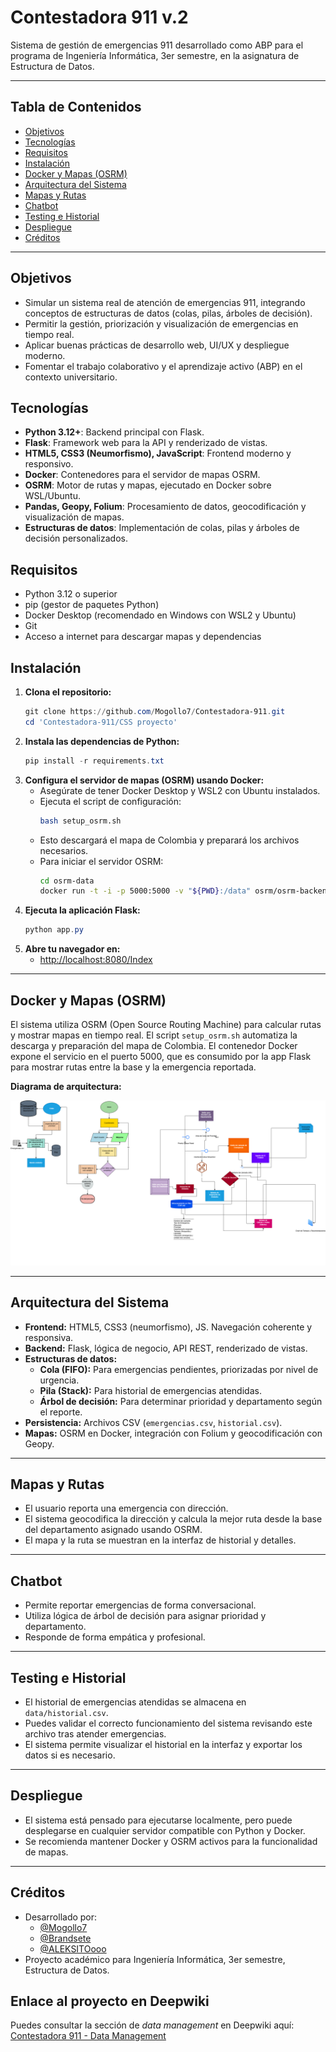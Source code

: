 # Contestadora 911 v.2

Sistema de gestión de emergencias 911 desarrollado como ABP para el programa de Ingeniería Informática, 3er semestre, en la asignatura de Estructura de Datos.

---

## Tabla de Contenidos
- [Objetivos](#objetivos)
- [Tecnologías](#tecnologías)
- [Requisitos](#requisitos)
- [Instalación](#instalación)
- [Docker y Mapas (OSRM)](#docker-y-mapas-osrm)
- [Arquitectura del Sistema](#arquitectura-del-sistema)
- [Mapas y Rutas](#mapas-y-rutas)
- [Chatbot](#chatbot)
- [Testing e Historial](#testing-e-historial)
- [Despliegue](#despliegue)
- [Créditos](#créditos)

---

## Objetivos
- Simular un sistema real de atención de emergencias 911, integrando conceptos de estructuras de datos (colas, pilas, árboles de decisión).
- Permitir la gestión, priorización y visualización de emergencias en tiempo real.
- Aplicar buenas prácticas de desarrollo web, UI/UX y despliegue moderno.
- Fomentar el trabajo colaborativo y el aprendizaje activo (ABP) en el contexto universitario.

## Tecnologías
- **Python 3.12+**: Backend principal con Flask.
- **Flask**: Framework web para la API y renderizado de vistas.
- **HTML5, CSS3 (Neumorfismo), JavaScript**: Frontend moderno y responsivo.
- **Docker**: Contenedores para el servidor de mapas OSRM.
- **OSRM**: Motor de rutas y mapas, ejecutado en Docker sobre WSL/Ubuntu.
- **Pandas, Geopy, Folium**: Procesamiento de datos, geocodificación y visualización de mapas.
- **Estructuras de datos**: Implementación de colas, pilas y árboles de decisión personalizados.

## Requisitos
- Python 3.12 o superior
- pip (gestor de paquetes Python)
- Docker Desktop (recomendado en Windows con WSL2 y Ubuntu)
- Git
- Acceso a internet para descargar mapas y dependencias

## Instalación
1. **Clona el repositorio:**
   ```powershell
   git clone https://github.com/Mogollo7/Contestadora-911.git
   cd 'Contestadora-911/CSS proyecto'
   ```
2. **Instala las dependencias de Python:**
   ```powershell
   pip install -r requirements.txt
   ```
3. **Configura el servidor de mapas (OSRM) usando Docker:**
   - Asegúrate de tener Docker Desktop y WSL2 con Ubuntu instalados.
   - Ejecuta el script de configuración:
     ```bash
     bash setup_osrm.sh
     ```
   - Esto descargará el mapa de Colombia y preparará los archivos necesarios.
   - Para iniciar el servidor OSRM:
     ```bash
     cd osrm-data
     docker run -t -i -p 5000:5000 -v "${PWD}:/data" osrm/osrm-backend osrm-routed --algorithm mld /data/colombia-latest.osrm
     ```
4. **Ejecuta la aplicación Flask:**
   ```powershell
   python app.py
   ```
5. **Abre tu navegador en:**
   - [http://localhost:8080/Index](http://localhost:8080/Index)

---

## Docker y Mapas (OSRM)
El sistema utiliza OSRM (Open Source Routing Machine) para calcular rutas y mostrar mapas en tiempo real. El script `setup_osrm.sh` automatiza la descarga y preparación del mapa de Colombia. El contenedor Docker expone el servicio en el puerto 5000, que es consumido por la app Flask para mostrar rutas entre la base y la emergencia reportada.

**Diagrama de arquitectura:**

![Diagrama de arquitectura](CSS%20proyecto/static/img/diagrama.png)

---

## Arquitectura del Sistema
- **Frontend:** HTML5, CSS3 (neumorfismo), JS. Navegación coherente y responsiva.
- **Backend:** Flask, lógica de negocio, API REST, renderizado de vistas.
- **Estructuras de datos:**
  - **Cola (FIFO):** Para emergencias pendientes, priorizadas por nivel de urgencia.
  - **Pila (Stack):** Para historial de emergencias atendidas.
  - **Árbol de decisión:** Para determinar prioridad y departamento según el reporte.
- **Persistencia:** Archivos CSV (`emergencias.csv`, `historial.csv`).
- **Mapas:** OSRM en Docker, integración con Folium y geocodificación con Geopy.

---

## Mapas y Rutas
- El usuario reporta una emergencia con dirección.
- El sistema geocodifica la dirección y calcula la mejor ruta desde la base del departamento asignado usando OSRM.
- El mapa y la ruta se muestran en la interfaz de historial y detalles.

---

## Chatbot
- Permite reportar emergencias de forma conversacional.
- Utiliza lógica de árbol de decisión para asignar prioridad y departamento.
- Responde de forma empática y profesional.

---

## Testing e Historial
- El historial de emergencias atendidas se almacena en `data/historial.csv`.
- Puedes validar el correcto funcionamiento del sistema revisando este archivo tras atender emergencias.
- El sistema permite visualizar el historial en la interfaz y exportar los datos si es necesario.

---

## Despliegue
- El sistema está pensado para ejecutarse localmente, pero puede desplegarse en cualquier servidor compatible con Python y Docker.
- Se recomienda mantener Docker y OSRM activos para la funcionalidad de mapas.

---

## Créditos
- Desarrollado por:
  - [@Mogollo7](https://github.com/Mogollo7)
  - [@Brandsete](https://github.com/Brandsete)
  - [@ALEKSITOooo](https://github.com/ALEKSITOooo)
- Proyecto académico para Ingeniería Informática, 3er semestre, Estructura de Datos.

## Enlace al proyecto en Deepwiki

Puedes consultar la sección de *data management* en Deepwiki aquí:  
[Contestadora 911 - Data Management](https://deepwiki.com/Mogollo7/Contestadora-911/4-data-management)


